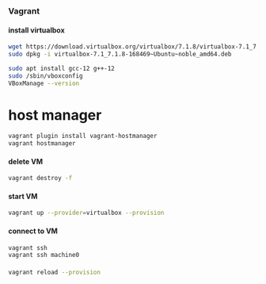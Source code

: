 ### Vagrant
#### install virtualbox
```bash
wget https://download.virtualbox.org/virtualbox/7.1.8/virtualbox-7.1_7.1.8-168469~Ubuntu~noble_amd64.deb
sudo dpkg -i virtualbox-7.1_7.1.8-168469~Ubuntu~noble_amd64.deb

sudo apt install gcc-12 g++-12
sudo /sbin/vboxconfig
VBoxManage --version
```

# host manager
```bash
vagrant plugin install vagrant-hostmanager
vagrant hostmanager
```

#### delete VM
```bash
vagrant destroy -f
```

#### start VM
```bash
vagrant up --provider=virtualbox --provision
```

#### connect to VM
```bash
vagrant ssh
vagrant ssh machine0
```

#### 
```bash
vagrant reload --provision
```
